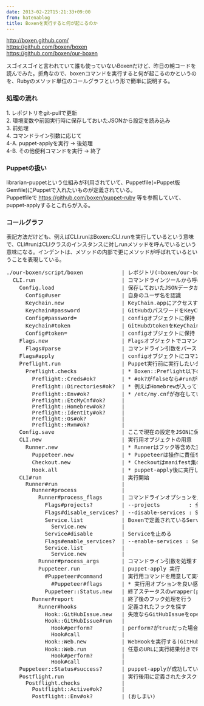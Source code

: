 ```yaml
---
date: 2013-02-22T15:21:33+09:00
from: hatenablog
title: Boxenを実行すると何が起こるのか
---
```


<p><a href="http://boxen.github.com/">http://boxen.github.com/</a><br>
<a href="https://github.com/boxen/boxen">https://github.com/boxen/boxen</a><br>
<a href="https://github.com/boxen/our-boxen">https://github.com/boxen/our-boxen</a></p><p>スゴイスゴイと言われていて誰も使っていないBoxenだけど、昨日の朝コードを読んでみた。折角なので、boxenコマンドを実行すると何が起こるのかというのを、Rubyのメソッド単位のコールグラフという形で簡単に説明する。</p><p></p>

<div class="section">
    <h3>処理の流れ</h3>
    <p>1. レポジトリをgit-pullで更新<br>
2. 環境変数や前回実行時に保存しておいたJSONから設定を読み込み<br>
3. 前処理<br>
4. コマンドライン引数に応じて<br>
  4-A. puppet-applyを実行 → 後処理<br>
  4-B. その他便利コマンドを実行 → 終了</p>
<p></p>

</div>
<div class="section">
    <h3>Puppetの扱い</h3>
    <p>librarian-puppetという仕組みが利用されていて、Puppetfile(=Puppet版Gemfile)にPuppetで入れたいものが定義されている。<br>
Puppetfileで <a href="https://github.com/boxen/puppet-ruby">https://github.com/boxen/puppet-ruby</a> 等を参照していて、puppet-applyするとこれらが入る。</p>
<p></p>

</div>
<div class="section">
    <h3>コールグラフ</h3>
    <p>表記方法だけども、例えばCLI.runはBoxen::CLI.runを実行しているという意味で、CLI#runはCLIクラスのインスタンスに対しrunメソッドを呼んでいるという意味になる。インデントは、メソッドの内部で更にメソッドが呼ばれているということを表現している。</p>
<p></p>
<pre class="code" data-unlink>./our-boxen/script/boxen            | レポジトリ(=boxen/our-boxenに該当)を更新
  CLI.run                           | コマンドラインツールから呼ばれるエントリポイント
    Config.load                     | 保存しておいたJSONデータからconfigオブジェクトを作る
      Config#user                   | 自身のユーザ名を認識
      Keychain.new                  | KeyChain.appにアクセスする
      Keychain#password             | GitHubのパスワードをKeyChainから取得
      Config#password=              | configオブジェクトに保持
      Keychain#token                | GitHubのtokenをKeyChainから取得
      Config#token=                 | configオブジェクトに保持
    Flags.new                       | Flagsオブジェクトでコマンドラインオプションを管理
      Flags#parse                   | コマンドライン引数をパース
    Flags#apply                     | configオブジェクトにコマンドラインから得た情報をセット
    Preflight.run                   | Puppet実行前に実行したいタスクを実行
      Preflight.checks              | * Boxen::Preflight以下の名前空間に定義された奴が実行される
        Preflight::Creds#ok?        | * #ok?がfalseなら#runが呼ばれるという仕組み
        Preflight::Directories#ok?  | * 例えばHomebrewが入っているかとかを調べたり
        Preflight::Env#ok?          | * /etc/my.cnfが存在していたら警告を出したりする
        Preflight::EtcMyCnf#ok?     |
        Preflight::Homebrew#ok?     |
        Preflight::Identity#ok?     |
        Preflight::Os#ok?           |
        Preflight::Rvm#ok?          |
    Config.save                     | ここで現在の設定をJSONに保存しておく(次回実行時に使う)
    CLI.new                         | 実行用オブジェクトの用意
      Runner.new                    | * Runnerはフック等含めた実行全体に責任を持っている
        Puppeteer.new               | * Puppeteerは操作に責任を持つ
        Checkout.new                | * Checkoutはmanifest集の入っているGitレポジトリに責任を持つ
        Hook.all                    | * puppet-apply後に実行したいフックの定義を探す
    CLI#run                         | 実行開始
      Runner#run                    |
        Runner#process              |
          Runner#process_flags      | コマンドラインオプションを見て期待する処理を行う
            Flags#projects?         | --projects         : 全てのプロジェクトを一覧する
            Flags#disable_services? | --disable-services : Service(=LaunchCtl)を止める
            Service.list            | Boxenで定義されているServiceを探す
              Service.new           |
            Service#disable         | Serviceを止める
            Flags#enable_services?  | --enable-services : Serviceを動かす
            Service.list            |
              Service.new           |
          Runner#process_args       | コマンドライン引数を処理する
          Puppeteer.run             | puppet-apply 実行
            #Puppeteer#command      | 実行用コマンドを用意して実行
              #Puppeteer#flags      | * 実行用オプションを良い感じに用意
            Puppeteer::Status.new   | 終了ステータスのwrapper(puppet-applyは上手く行けば2を返すよ)
        Runner#report               | 終了後のフック処理を行う
          Runner#hooks              | 定義されたフックを探す
            Hook::GitHubIssue.new   | 失敗ならGitHubIssueをopenし、成功すればcloseする
            Hook::GitHubIssue#run   |
              Hook#perform?         | perform?がtrueだった場合、callを実行するという仕組み
              Hook#call             |
            Hook::Web.new           | WebHookを実行する(GitHubのPostReceiveHookみたいな感じ)
            Hook::Web.run           | 任意のURLに実行結果付きでPOSTリクエストしてくれる
              Hook#perform?         |
              Hook#call             |
    Puppeteer::Status#success?      | puppet-applyが成功していれば、
    Postflight.run                  | 実行後用に定義されたタスクを実行する
      Postflight.checks             |
        Postflight::Active#ok?      |
        Postflight::Env#ok?         | (おしまい)</pre>
</div>

